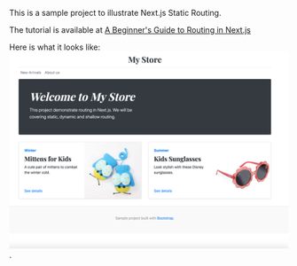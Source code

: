 This is a sample project to illustrate Next.js Static Routing.

The tutorial is available at [A Beginner's Guide to Routing in Next.js](https://mariestarck.com/next-js-routing-explained/)

Here is what it looks like: ![Starter Store](/starter-store.png?raw=true "Starter Store").
